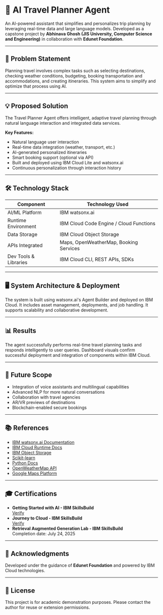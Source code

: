 # 🧳 AI Travel Planner Agent

An AI-powered assistant that simplifies and personalizes trip planning by leveraging real-time data and large language models. Developed as a capstone project by **Abhinava Ghosh (JIS University, Computer Science and Engineering)** in collaboration with **Edunet Foundation**.

---

## 📌 Problem Statement

Planning travel involves complex tasks such as selecting destinations, checking weather conditions, budgeting, booking transportation and accommodations, and creating itineraries. This system aims to simplify and optimize that process using AI.

---

## 💡 Proposed Solution

The Travel Planner Agent offers intelligent, adaptive travel planning through natural language interaction and integrated data services.

**Key Features:**

- Natural language user interaction
- Real-time data integration (weather, transport, etc.)
- AI-generated personalized itineraries
- Smart booking support (optional via API)
- Built and deployed using IBM Cloud Lite and watsonx.ai
- Continuous personalization through interaction history

---

## 🛠️ Technology Stack

| Component            | Technology Used                          |
|---------------------|-------------------------------------------|
| AI/ML Platform       | IBM watsonx.ai                            |
| Runtime Environment  | IBM Cloud Code Engine / Cloud Functions   |
| Data Storage         | IBM Cloud Object Storage                  |
| APIs Integrated      | Maps, OpenWeatherMap, Booking Services    |
| Dev Tools & Libraries| IBM Cloud CLI, REST APIs, SDKs            |

---

## 🖥️ System Architecture & Deployment

The system is built using watsonx.ai's Agent Builder and deployed on IBM Cloud. It includes asset management, deployments, and job handling. It supports scalability and collaborative development.

---

## 📊 Results

The agent successfully performs real-time travel planning tasks and responds intelligently to user queries. Dashboard visuals confirm successful deployment and integration of components within IBM Cloud.

---

## 🧭 Future Scope

- Integration of voice assistants and multilingual capabilities
- Advanced NLP for more natural conversations
- Collaboration with travel agencies
- AR/VR previews of destinations
- Blockchain-enabled secure bookings

---

## 📚 References

- [IBM watsonx.ai Documentation](https://www.ibm.com/cloud/watsonx-ai)
- [IBM Cloud Runtime Docs](https://cloud.ibm.com/docs)
- [IBM Object Storage](https://www.ibm.com/cloud/object-storage)
- [Scikit-learn](https://scikit-learn.org/)
- [Python Docs](https://docs.python.org/3/)
- [OpenWeatherMap API](https://openweathermap.org/api)
- [Google Maps Platform](https://developers.google.com/maps)

---

## 🎓 Certifications

- **Getting Started with AI - IBM SkillsBuild**  
  [Verify](https://www.credly.com/badges/391d52cc-0574-4403-87bc-f6086ec1c9dd)
- **Journey to Cloud - IBM SkillsBuild**  
  [Verify](https://www.credly.com/badges/44a206d0-9c5a-43bb-9f66-66151a8036f0)
- **Retrieval Augmented Generation Lab - IBM SkillsBuild**  
  Completion date: July 24, 2025

---

## 🙏 Acknowledgments

Developed under the guidance of **Edunet Foundation** and powered by IBM Cloud technologies.

---

## 📌 License

This project is for academic demonstration purposes. Please contact the author for reuse or extension permissions.
